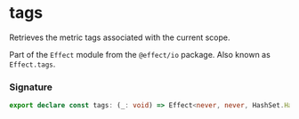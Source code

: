 # tags

Retrieves the metric tags associated with the current scope.

Part of the `Effect` module from the `@effect/io` package. Also known as `Effect.tags`.

### Signature

```typescript
export declare const tags: (_: void) => Effect<never, never, HashSet.HashSet<MetricLabel.MetricLabel>>
```
